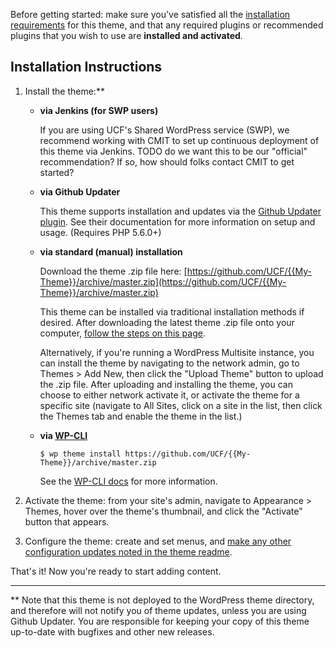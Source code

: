 Before getting started: make sure you've satisfied all the [installation requirements](https://github.com/UCF/{{My-Theme}}/#installation-requirements) for this theme, and that any required plugins or recommended plugins that you wish to use are **installed and activated**.


## Installation Instructions

1. Install the theme:**

    - **via Jenkins (for SWP users)**

      If you are using UCF's Shared WordPress service (SWP), we recommend working with CMIT to set up continuous deployment of this theme via Jenkins.  TODO do we want this to be our "official" recommendation? If so, how should folks contact CMIT to get started?

    - **via Github Updater**

      This theme supports installation and updates via the [Github Updater plugin](https://github.com/afragen/github-updater).  See their documentation for more information on setup and usage.  (Requires PHP 5.6.0+)

    - **via standard (manual) installation**

      Download the theme .zip file here: [https://github.com/UCF/{{My-Theme}}/archive/master.zip](https://github.com/UCF/{{My-Theme}}/archive/master.zip)

      This theme can be installed via traditional installation methods if desired.  After downloading the latest theme .zip file onto your computer, [follow the steps on this page](https://codex.wordpress.org/Using_Themes#Adding_New_Themes).

      Alternatively, if you're running a WordPress Multisite instance, you can install the theme by navigating to the network admin, go to Themes > Add New, then click the "Upload Theme" button to upload the .zip file.  After uploading and installing the theme, you can choose to either network activate it, or activate the theme for a specific site (navigate to All Sites, click on a site in the list, then click the Themes tab and enable the theme in the list.)

    - **via [WP-CLI](http://wp-cli.org/)**

      `$ wp theme install https://github.com/UCF/{{My-Theme}}/archive/master.zip`

      See the [WP-CLI docs](https://developer.wordpress.org/cli/commands/theme/install/) for more information.
2. Activate the theme: from your site's admin, navigate to Appearance > Themes, hover over the theme's thumbnail, and click the "Activate" button that appears.
3. Configure the theme: create and set menus, and [make any other configuration updates noted in the theme readme](https://github.com/UCF/{{My-Theme}}/#Configuration).

That's it! Now you're ready to start adding content.

-----

** Note that this theme is not deployed to the WordPress theme directory, and therefore will not notify you of theme updates, unless you are using Github Updater.  You are responsible for keeping your copy of this theme up-to-date with bugfixes and other new releases.
